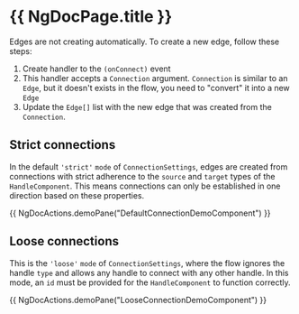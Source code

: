 # {{ NgDocPage.title }}

Edges are not creating automatically. To create a new edge, follow these steps:

1. Create handler to the `(onConnect)` event
2. This handler accepts a `Connection` argument. `Connection` is similar to an `Edge`, but it doesn't exists in the flow, you need to "convert" it into a new `Edge`
3. Update the `Edge[]` list with the new edge that was created from the `Connection`.

## Strict connections

In the default `'strict'` `mode` of `ConnectionSettings`, edges are created from connections with strict adherence to the `source` and `target` types of the `HandleComponent`. This means connections can only be established in one direction based on these properties.

{{ NgDocActions.demoPane("DefaultConnectionDemoComponent") }}

## Loose connections

This is the `'loose'` `mode` of `ConnectionSettings`, where the flow ignores the handle `type` and allows any handle to connect with any other handle. In this mode, an `id` must be provided for the `HandleComponent` to function correctly.

{{ NgDocActions.demoPane("LooseConnectionDemoComponent") }}
